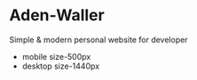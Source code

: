 # Aden-Waller
Simple & modern personal website for developer

- mobile size-500px
- desktop size-1440px
